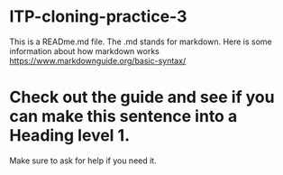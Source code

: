 # ITP-cloning-practice-3

This is a READme.md file. The .md stands for markdown. Here is some information about how markdown works https://www.markdownguide.org/basic-syntax/


# Check out the guide and see if you can make this sentence into a Heading level 1. 



Make sure to ask for help if you need it.